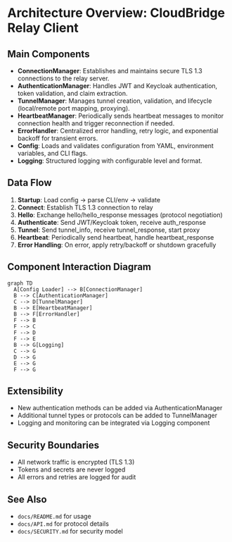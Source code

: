 # Architecture Overview: CloudBridge Relay Client

## Main Components

- **ConnectionManager**: Establishes and maintains secure TLS 1.3 connections to the relay server.
- **AuthenticationManager**: Handles JWT and Keycloak authentication, token validation, and claim extraction.
- **TunnelManager**: Manages tunnel creation, validation, and lifecycle (local/remote port mapping, proxying).
- **HeartbeatManager**: Periodically sends heartbeat messages to monitor connection health and trigger reconnection if needed.
- **ErrorHandler**: Centralized error handling, retry logic, and exponential backoff for transient errors.
- **Config**: Loads and validates configuration from YAML, environment variables, and CLI flags.
- **Logging**: Structured logging with configurable level and format.

## Data Flow

1. **Startup**: Load config → parse CLI/env → validate
2. **Connect**: Establish TLS 1.3 connection to relay
3. **Hello**: Exchange hello/hello_response messages (protocol negotiation)
4. **Authenticate**: Send JWT/Keycloak token, receive auth_response
5. **Tunnel**: Send tunnel_info, receive tunnel_response, start proxy
6. **Heartbeat**: Periodically send heartbeat, handle heartbeat_response
7. **Error Handling**: On error, apply retry/backoff or shutdown gracefully

## Component Interaction Diagram

```mermaid
graph TD
  A[Config Loader] --> B[ConnectionManager]
  B --> C[AuthenticationManager]
  C --> D[TunnelManager]
  B --> E[HeartbeatManager]
  B --> F[ErrorHandler]
  F --> B
  F --> C
  F --> D
  F --> E
  B --> G[Logging]
  C --> G
  D --> G
  E --> G
  F --> G
```

## Extensibility
- New authentication methods can be added via AuthenticationManager
- Additional tunnel types or protocols can be added to TunnelManager
- Logging and monitoring can be integrated via Logging component

## Security Boundaries
- All network traffic is encrypted (TLS 1.3)
- Tokens and secrets are never logged
- All errors and retries are logged for audit

## See Also
- `docs/README.md` for usage
- `docs/API.md` for protocol details
- `docs/SECURITY.md` for security model 